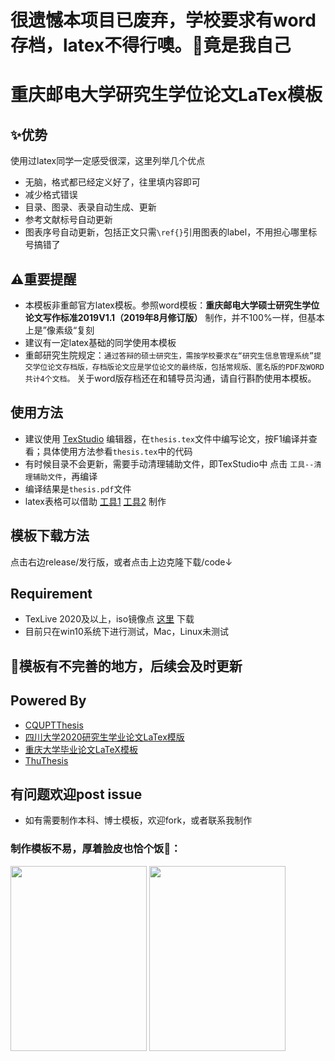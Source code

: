 # 很遗憾本项目已废弃，学校要求有word存档，latex不得行噢。🤡竟是我自己

# 重庆邮电大学研究生学位论文LaTex模板

## ✨优势
使用过latex同学一定感受很深，这里列举几个优点
- 无脑，格式都已经定义好了，往里填内容即可
- 减少格式错误
- 目录、图录、表录自动生成、更新
- 参考文献标号自动更新
- 图表序号自动更新，包括正文只需`\ref{}`引用图表的label，不用担心哪里标号搞错了
## ⚠重要提醒
- 本模板非重邮官方latex模板。参照word模板：**重庆邮电大学硕士研究生学位论文写作标准2019V1.1（2019年8月修订版）** 制作，并不100%一样，但基本上是”像素级“复刻 
- 建议有一定latex基础的同学使用本模板
- 重邮研究生院规定：`通过答辩的硕士研究生，需按学校要求在“研究生信息管理系统”提交学位论文存档版，存档版论文应是学位论文的最终版，包括常规版、匿名版的PDF及WORD共计4个文档。` 关于word版存档还在和辅导员沟通，请自行斟酌使用本模板。

## 使用方法
- 建议使用 [TexStudio](https://www.texstudio.org/) 编辑器，在`thesis.tex`文件中编写论文，按F1编译并查看；具体使用方法参看`thesis.tex`中的代码
- 有时候目录不会更新，需要手动清理辅助文件，即TexStudio中 点击 `工具--清理辅助文件`，再编译
- 编译结果是`thesis.pdf`文件
- latex表格可以借助 [工具1](https://www.tablesgenerator.com/) [工具2](https://www.latex-tables.com/) 制作
## 模板下载方法
点击右边release/发行版，或者点击上边克隆下载/code↓
## Requirement
- TexLive 2020及以上，iso镜像点 [这里](https://mirrors.tuna.tsinghua.edu.cn/CTAN/systems/texlive/Images/) 下载
- 目前只在win10系统下进行测试，Mac，Linux未测试

## 🤞模板有不完善的地方，后续会及时更新


## Powered By
- [CQUPTThesis](https://github.com/mequanwei/CQUPTThesis)
- [四川大学2020研究生学业论文LaTex模版](https://github.com/kevinleeex/scu_thesis_2020)
- [重庆大学毕业论文LaTeX模板](https://github.com/nanmu42/CQUThesis)
- [ThuThesis](https://github.com/tuna/thuthesis)

## 有问题欢迎post issue
- 如有需要制作本科、博士模板，欢迎fork，或者联系我制作

### 制作模板不易，厚着脸皮也恰个饭🤪：
<img src="https://images.gitee.com/uploads/images/2021/0118/093752_fa42e7c0_5281999.jpeg" height="296" width="218" />

<img src="https://images.gitee.com/uploads/images/2021/0118/093814_d81ede35_5281999.jpeg" height="296" width="218" />


